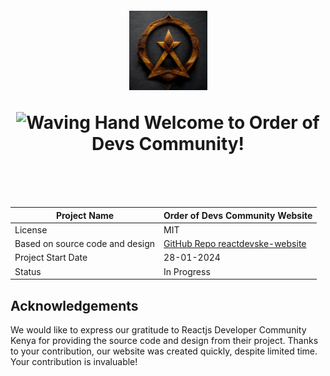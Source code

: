 <h1 align="center" style="margin-top: 1em; margin-bottom: 3em;">
  <p><a href="https://www.orderofdevs.pl/"><img alt="logo" src="./assets/ood-logo.png" alt="order-of-devs" width="125"></a></p>
  <p> <img src="https://media.giphy.com/media/hvRJCLFzcasrR4ia7z/giphy.gif" alt="Waving Hand" width="25px" height="25px"> Welcome to Order of Devs Community!</p>
</h1>

| Project Name                    | Order of Devs Community Website                                          |
|---------------------------------|--------------------------------------------------------------------------|
| License                         | MIT                                                                      |
| Based on source code and design | [GitHub Repo reactdevske-website](https://github.com/reactdeveloperske/reactdevske-website) |
| Project Start Date              | 28-01-2024                                                               |
| Status                          | In Progress                                                              |


## Acknowledgements

We would like to express our gratitude to Reactjs Developer Community Kenya for providing the source code and design from their project. Thanks to your contribution, our website was created quickly, despite limited time. Your contribution is invaluable!
